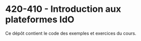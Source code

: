 # 420-410 - Introduction aux plateformes IdO
Ce dépôt contient le code des exemples et exercices du cours.
